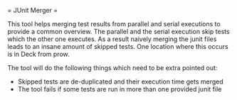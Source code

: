 = JUnit Merger =

This tool helps merging test results from parallel and serial executions to provide a common overview.
The parallel and the serial execution skip tests which the other one executes. As a result naively merging
the junit files leads to an insane amount of skipped tests. One location where this occurs is in Deck from prow.

The tool will do the following things which need to be extra pointed out:
 * Skipped tests are de-duplicated and their execution time gets merged
 * The tool fails if some tests are run in more than one provided junit file
